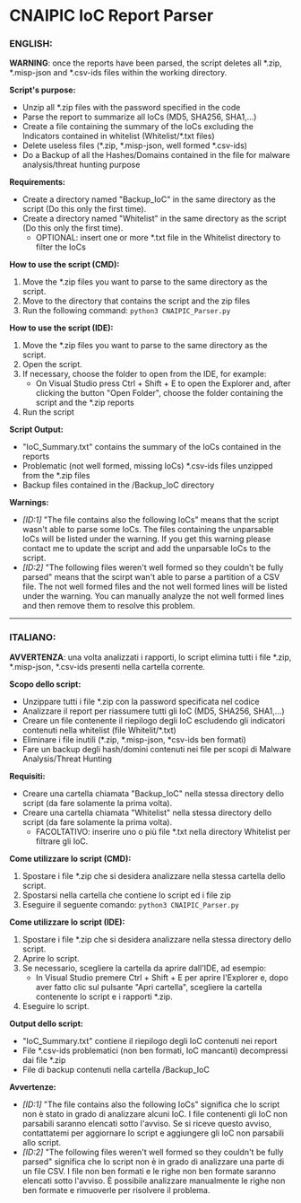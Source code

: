 # CNAIPIC IoC Report Parser

### ENGLISH:

**WARNING**:
once the reports have been parsed, the script deletes all \*.zip, \*.misp-json and *.csv-ids files within the working directory.

**Script's purpose:**

- Unzip all *.zip files with the password specified in the code
- Parse the report to summarize all IoCs (MD5, SHA256, SHA1,...)
- Create a file containing the summary of the IoCs excluding the Indicators contained in whitelist (Whitelist/*.txt files)
- Delete useless files (\*.zip, \*.misp-json, well formed *.csv-ids)
- Do a Backup of all the Hashes/Domains contained in the file for malware analysis/threat hunting purpose

**Requirements:**

- Create a directory named "Backup_IoC" in the same directory as the script (Do this only the first time).
- Create a directory named "Whitelist" in the same directory as the script (Do this only the first time).
	- OPTIONAL: insert one or more *.txt file in the Whitelist directory to filter the IoCs

**How to use the script (CMD):**

1. Move the *.zip files you want to parse to the same directory as the script.
2. Move to the directory that contains the script and the zip files
3. Run the following command: ``python3 CNAIPIC_Parser.py``

**How to use the script (IDE):**

1. Move the \*.zip files you want to parse to the same directory as the script.
2. Open the script.
3. If necessary, choose the folder to open from the IDE, for example:
   - On Visual Studio press Ctrl + Shift + E to open the Explorer and, after clicking the button "Open Folder", choose the folder containing the script and the *.zip reports
4. Run the script

**Script Output:**

- "IoC_Summary.txt" contains the summary of the IoCs contained in the reports
- Problematic (not well formed, missing IoCs) \*.csv-ids files unzipped from the *.zip files
- Backup files contained in the /Backup_IoC directory

**Warnings:**

- _[ID:1]_ "The file contains also the following IoCs" means that the script wasn't able to parse some IoCs.
      The files containing the unparsable IoCs will be listed under the warning.
      If you get this warning please contact me to update the script and add the unparsable IoCs to the script.
- _[ID:2]_ "The following files weren't well formed so they couldn't be fully parsed" means that the scirpt wan't able to parse a partition of a CSV file.
      The not well formed files and the not well formed lines will be listed under the warning.
      You can manually analyze the not well formed lines and then remove them to resolve this problem.

- - - - - - - - - - - - - - - - - - - - - - - - - - - - - - - - - - - - - - - - - - - - - - - - - - - - - - - - - - - - - - - - - - - - - - - - - - - - - - - - - - - - - - - - - - - - - - -

### ITALIANO:

**AVVERTENZA**:
una volta analizzati i rapporti, lo script elimina tutti i file \*.zip, \*.misp-json, *.csv-ids presenti nella cartella corrente.

**Scopo dello script:**

- Unzippare tutti i file *.zip con la password specificata nel codice
- Analizzare il report per riassumere tutti gli IoC (MD5, SHA256, SHA1,...)
- Creare un file contenente il riepilogo degli IoC escludendo gli indicatori contenuti nella whitelist (file Whitelit/*.txt)
- Eliminare i file inutili (\*.zip, \*.misp-json, *csv-ids ben formati)
- Fare un backup degli hash/domini contenuti nei file per scopi di Malware Analysis/Threat Hunting

**Requisiti:**

- Creare una cartella chiamata "Backup_IoC" nella stessa directory dello script (da fare solamente la prima volta).
- Creare una cartella chiamata "Whitelist" nella stessa directory dello script (da fare solamente la prima volta).
  - FACOLTATIVO: inserire uno o più file *.txt nella directory Whitelist per filtrare gli IoC.

**Come utilizzare lo script (CMD):**

1. Spostare i file *.zip che si desidera analizzare nella stessa cartella dello script.
2. Spostarsi nella cartella che contiene lo script ed i file zip
3. Eseguire il seguente comando: ``python3 CNAIPIC_Parser.py``

**Come utilizzare lo script (IDE):**

1. Spostare i file *.zip che si desidera analizzare nella stessa directory dello script.
2. Aprire lo script.
3. Se necessario, scegliere la cartella da aprire dall'IDE, ad esempio:
   - In Visual Studio premere Ctrl + Shift + E per aprire l'Explorer e, dopo aver fatto clic sul pulsante "Apri cartella", scegliere la cartella contenente lo script e i rapporti *.zip.
4. Eseguire lo script.

**Output dello script:**

- "IoC_Summary.txt" contiene il riepilogo degli IoC contenuti nei report
- File \*.csv-ids problematici (non ben formati, IoC mancanti) decompressi dai file *.zip
- File di backup contenuti nella cartella /Backup_IoC

**Avvertenze:**

- _[ID:1]_ "The file contains also the following IoCs" significa che lo script non è stato in grado di analizzare alcuni IoC.
      I file contenenti gli IoC non parsabili saranno elencati sotto l'avviso.
      Se si riceve questo avviso, contattatemi per aggiornare lo script e aggiungere gli IoC non parsabili allo script.
- _[ID:2]_ "The following files weren't well formed so they couldn't be fully parsed" significa che lo script non è in grado di analizzare una parte di un file CSV.
      I file non ben formati e le righe non ben formate saranno elencati sotto l'avviso.
      È possibile analizzare manualmente le righe non ben formate e rimuoverle per risolvere il problema.
